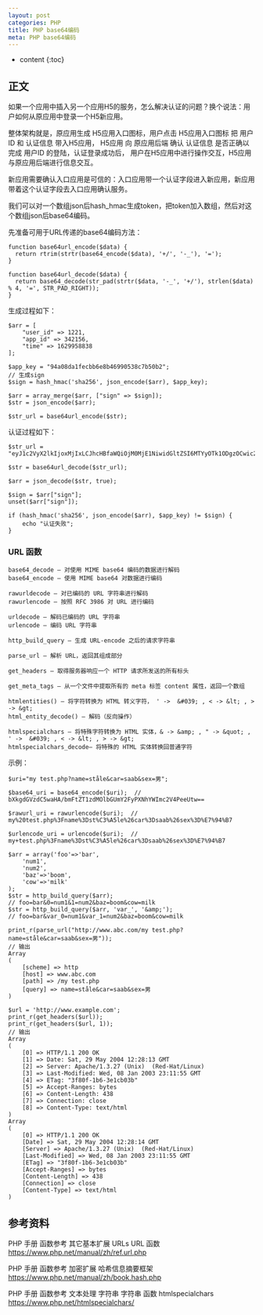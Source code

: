 ```yaml
---
layout: post
categories: PHP
title: PHP base64编码
meta: PHP base64编码
---
```

* content
{:toc}

## 正文

如果一个应用中插入另一个应用H5的服务，怎么解决认证的问题？换个说法：用户如何从原应用中登录一个H5新应用。

整体架构就是，原应用生成 H5应用入口图标，用户点击  H5应用入口图标 把 用户ID 和 认证信息 带入H5应用，
H5应用 向 原应用后端 确认 认证信息 是否正确以完成 用户ID 的登陆，认证登录成功后，
用户在H5应用中进行操作交互，H5应用与原应用后端进行信息交互。

新应用需要确认入口应用是可信的：入口应用带一个认证字段进入新应用，新应用带着这个认证字段去入口应用确认服务。

我们可以对一个数组json后hash_hmac生成token，把token加入数组，然后对这个数组json后base64编码。

先准备可用于URL传递的base64编码方法：
```
function base64url_encode($data) {
  return rtrim(strtr(base64_encode($data), '+/', '-_'), '=');
}

function base64url_decode($data) {
  return base64_decode(str_pad(strtr($data, '-_', '+/'), strlen($data) % 4, '=', STR_PAD_RIGHT));
}
```

生成过程如下：
```
$arr = [
    "user_id" => 1221,
    "app_id" => 342156,
    "time" => 1629958838
];

$app_key = "94a08da1fecbb6e8b46990538c7b50b2";
// 生成sign
$sign = hash_hmac('sha256', json_encode($arr), $app_key);

$arr = array_merge($arr, ["sign" => $sign]);
$str = json_encode($arr);

$str_url = base64url_encode($str);
```

认证过程如下：
```
$str_url = "eyJ1c2VyX2lkIjoxMjIxLCJhcHBfaWQiOjM0MjE1NiwidGltZSI6MTYyOTk1ODgzOCwic2lnbiI6ImVhMjU0MmJlNmVmOWQxNTZlNDMwOWFlOWU4ZTNhODIwNTZiNjI2MjExOWI2NzNlNjVmOGM2OWY4NjBlOWY4ZDIifQ";
 
$str = base64url_decode($str_url);

$arr = json_decode($str, true);

$sign = $arr["sign"];
unset($arr["sign"]);

if (hash_hmac('sha256', json_encode($arr), $app_key) != $sign) {
    echo "认证失败";
}
```

### URL 函数

    base64_decode — 对使用 MIME base64 编码的数据进行解码
    base64_encode — 使用 MIME base64 对数据进行编码
    
    rawurldecode — 对已编码的 URL 字符串进行解码
    rawurlencode — 按照 RFC 3986 对 URL 进行编码
    
    urldecode — 解码已编码的 URL 字符串
    urlencode — 编码 URL 字符串
    
    http_build_query — 生成 URL-encode 之后的请求字符串
    
    parse_url — 解析 URL，返回其组成部分
    
    get_headers — 取得服务器响应一个 HTTP 请求所发送的所有标头
    
    get_meta_tags — 从一个文件中提取所有的 meta 标签 content 属性，返回一个数组
    
    htmlentities() — 将字符转换为 HTML 转义字符， ' ->  &#039; , < -> &lt; , > -> &gt;
    html_entity_decode() — 解码（反向操作）
    
    htmlspecialchars — 将特殊字符转换为 HTML 实体，& -> &amp; , " -> &quot; , ' ->  &#039; , < -> &lt; , > -> &gt;
    htmlspecialchars_decode— 将特殊的 HTML 实体转换回普通字符
    
示例：
```
$uri="my test.php?name=ståle&car=saab&sex=男";

$base64_uri = base64_encode($uri);	// bXkgdGVzdC5waHA/bmFtZT1zdMOlbGUmY2FyPXNhYWImc2V4PeeUtw==

$rawurl_uri = rawurlencode($uri);  // my%20test.php%3Fname%3Dst%C3%A5le%26car%3Dsaab%26sex%3D%E7%94%B7

$urlencode_uri = urlencode($uri);  // my+test.php%3Fname%3Dst%C3%A5le%26car%3Dsaab%26sex%3D%E7%94%B7

$arr = array('foo'=>'bar',
    'num1', 
    'num2',
    'baz'=>'boom',
    'cow'=>'milk'
);
$str = http_build_query($arr);  
// foo=bar&0=num1&1=num2&baz=boom&cow=milk
$str = http_build_query($arr, 'var_', '&amp;');  
// foo=bar&var_0=num1&var_1=num2&baz=boom&cow=milk 
              
print_r(parse_url("http://www.abc.com/my test.php?name=ståle&car=saab&sex=男"));
// 输出
Array
(
    [scheme] => http
    [host] => www.abc.com
    [path] => /my test.php
    [query] => name=ståle&car=saab&sex=男
)

$url = 'http://www.example.com';
print_r(get_headers($url));
print_r(get_headers($url, 1));
// 输出
Array
(
    [0] => HTTP/1.1 200 OK
    [1] => Date: Sat, 29 May 2004 12:28:13 GMT
    [2] => Server: Apache/1.3.27 (Unix)  (Red-Hat/Linux)
    [3] => Last-Modified: Wed, 08 Jan 2003 23:11:55 GMT
    [4] => ETag: "3f80f-1b6-3e1cb03b"
    [5] => Accept-Ranges: bytes
    [6] => Content-Length: 438
    [7] => Connection: close
    [8] => Content-Type: text/html
)
Array
(
    [0] => HTTP/1.1 200 OK
    [Date] => Sat, 29 May 2004 12:28:14 GMT
    [Server] => Apache/1.3.27 (Unix)  (Red-Hat/Linux)
    [Last-Modified] => Wed, 08 Jan 2003 23:11:55 GMT
    [ETag] => "3f80f-1b6-3e1cb03b"
    [Accept-Ranges] => bytes
    [Content-Length] => 438
    [Connection] => close
    [Content-Type] => text/html
)
```

## 参考资料

PHP 手册 函数参考 其它基本扩展 URLs URL 函数 <https://www.php.net/manual/zh/ref.url.php>

PHP 手册 函数参考 加密扩展 哈希信息摘要框架 <https://www.php.net/manual/zh/book.hash.php>

PHP 手册 函数参考 文本处理 字符串 字符串 函数 htmlspecialchars <https://www.php.net/htmlspecialchars/>

